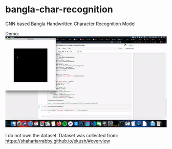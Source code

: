 # bangla-char-recognition
CNN based Bangla Handwritten Character Recognition Model

Demo:
![Alt Text](https://github.com/kabiiir23/bangla-char-recognition/blob/master/ezgif-7-922a59059aea.gif)

I do not own the dataset. 
Dataset was collected from: https://shahariarrabby.github.io/ekush/#overview

